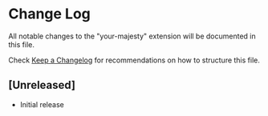 # Change Log

All notable changes to the "your-majesty" extension will be documented in this file.

Check [Keep a Changelog](http://keepachangelog.com/) for recommendations on how to structure this file.

## [Unreleased]

- Initial release
